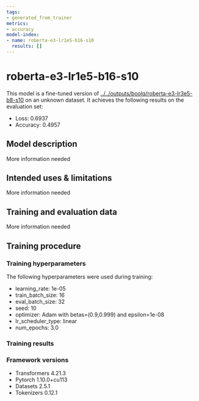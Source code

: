 ```yaml
---
tags:
- generated_from_trainer
metrics:
- accuracy
model-index:
- name: roberta-e3-lr1e5-b16-s10
  results: []
---
```


<!-- This model card has been generated automatically according to the information the Trainer had access to. You
should probably proofread and complete it, then remove this comment. -->

# roberta-e3-lr1e5-b16-s10

This model is a fine-tuned version of [../../outputs/boolq/roberta-e3-lr3e5-b8-s10](https://huggingface.co/../../outputs/boolq/roberta-e3-lr3e5-b8-s10) on an unknown dataset.
It achieves the following results on the evaluation set:
- Loss: 0.6937
- Accuracy: 0.4957

## Model description

More information needed

## Intended uses & limitations

More information needed

## Training and evaluation data

More information needed

## Training procedure

### Training hyperparameters

The following hyperparameters were used during training:
- learning_rate: 1e-05
- train_batch_size: 16
- eval_batch_size: 32
- seed: 10
- optimizer: Adam with betas=(0.9,0.999) and epsilon=1e-08
- lr_scheduler_type: linear
- num_epochs: 3.0

### Training results



### Framework versions

- Transformers 4.21.3
- Pytorch 1.10.0+cu113
- Datasets 2.5.1
- Tokenizers 0.12.1
